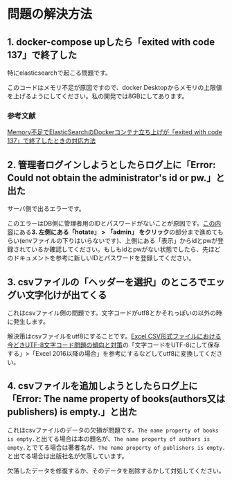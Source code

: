 # 問題の解決方法

## 1. docker-compose upしたら「exited with code 137」で終了した

特にelasticsearchで起こる問題です。

このコードはメモリ不足が原因ですので、docker Desktopからメモリの上限値を上げるようにしてください。私の開発では8GBにしてあります。

### 参考文献

[Memory不足でElasticSearchのDockerコンテナ立ち上げが「exited with code 137」で終了したときの対応方法](https://qiita.com/virtual_techX/items/50383184ff2e2e366e33)

## 2. 管理者ログインしようとしたらログ上に「Error: Could not obtain the administrator's id or pw.」と出た

サーバ側で出るエラーです。

このエラーはDB側に管理者用のIDとパスワードがないことが原因です。[この内容](./how-to-use.md)にある**3. 左側にある「hotate」 > 「admin」 をクリック**の部分まで進めてもらい(envファイルの下りはいらないです)、上側にある「表示」からidとpwが登録されているか確認してください。もしもidとpwがない状態でしたら、先ほどのドキュメントを参考に新しいIDとパスワードを登録してください。

## 3. csvファイルの「ヘッダーを選択」のところでエッグい文字化けが出てくる

これはcsvファイル側の問題です。文字コードがutf8とかそれっぽいの以外の時に発生します。

解決策はcsvファイルをutf8にすることです。[Excel CSV形式ファイルにおける今どきUTF-8文字コード問題の傾向と対策](https://atmarkit.itmedia.co.jp/ait/articles/2112/20/news026.html)の「文字コードをUTF-8にして保存する」>「Excel 2016以降の場合」を参考にするなどしてutf8に変換してください。

## 4. csvファイルを追加しようとしたらログ上に「Error: The name property of books(authors又はpublishers) is empty.」と出た

これはcsvファイルのデータの欠損が問題です。`The name property of books is empty.`と出てる場合は本の題名が、`The name property of authors is empty.`とでてる場合は著者名が、`The name property of publishers is empty.`と出てる場合は出版社名が欠落しています。

欠落したデータを修復するか、そのデータを削除するかして対処してください。